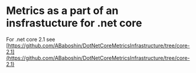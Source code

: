 # Metrics as a part of an insfrastucture for .net core

For .net core 2.1 see [https://github.com/ABaboshin/DotNetCoreMetricsInfrastructure/tree/core-2.1](https://github.com/ABaboshin/DotNetCoreMetricsInfrastructure/tree/core-2.1)
